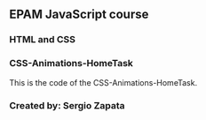 ## EPAM JavaScript course

### HTML and CSS

### CSS-Animations-HomeTask

This is the code of the CSS-Animations-HomeTask.

### Created by: Sergio Zapata
